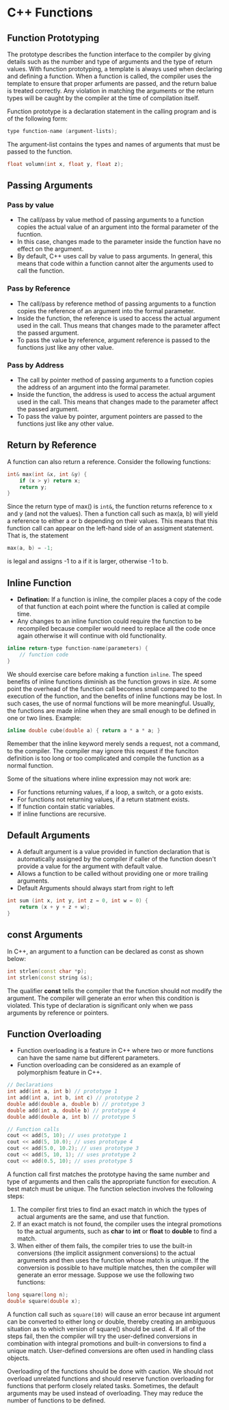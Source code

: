 # C++ Functions

## Function Prototyping
The prototype describes the function interface to the compiler by giving details such as the number and type of arguments and the type of return values. With function prototyping, a template is always used when declaring and defining a function. When a function is called, the compiler uses the template to ensure that proper arfuments are passed, and the return balue is treated correctly. Any violation in matching the arguments or the return types will be caught by the compiler at the time of compilation itself.

Function prototype is a declaration statement in the calling program and is of the following form:
```cpp
type function-name (argument-lists);
```
The argument-list contains the types and names of arguments that must be passed to the function.
```cpp
float volumn(int x, float y, float z);
```

## Passing Arguments
### Pass by value
- The call/pass by value method of passing arguments to a function copies the actual value of an argument into the formal parameter of the fucntion.
- In this case, changes made to the parameter inside the function have no effect on the argument.
- By default, C++ uses call by value to pass arguments. In general, this means that code within a function cannot alter the arguments used to call the function.

### Pass by Reference
- The call/pass by reference method of passing arguments to a function copies the reference of an argument into the formal parameter.
- Inside the function, the reference is used to access the actual argument used in the call. Thus means that changes made to the parameter affect the passed argument.
- To pass the value by reference, argument reference is passed to the functions just like any other value.

### Pass by Address
- The call by pointer method of passing arguments to a function copies the address of an argument into the formal parameter.
- Inside the function, the address is used to access the actual argument used in the call. This means that changes made to the parameter affect the passed argument.
- To pass the value by pointer, argument pointers are passed to the functions just like any other value.

## Return by Reference
A function can also return a reference. Consider the following functions:
```cpp
int& max(int &x, int &y) {
    if (x > y) return x;
    return y;
}
```
Since the return type of max() is `int&`, the function returns reference to x and y (and not the values). Then a function call such as max(a, b) will yield a reference to either a or b depending on their values. This means that this function call can appear on the left-hand side of an assigment statement. That is, the statement
```cpp
max(a, b) = -1;
```
is legal and assigns -1 to a if it is larger, otherwise -1 to b.

## Inline Function
- **Defination:** If a function is inline, the compiler places a copy of the code of that function at each point where the function is called at compile time.
- Any changes to an inline function could require the function to be recompiled because compiler would need to replace all the code once again otherwise it will continue with old functionality.
```cpp
inline return-type function-name(parameters) {
    // function code
}
```
We should exercise care before making a function `inline`. The speed benefits of inline functions diminish as the function grows in size. At some point the overhead of the function call becomes small compared to the execution of the function, and the benefits of inline functions may be lost. In such cases, the use of normal functions will be more meaningful. Usually, the functions are made inline when they are small enough to be defined in one or two lines. Example:
```cpp
inline double cube(double a) { return a * a * a; }
```
Remember that the inline keyword merely sends a request, not a command, to the compiler. The compiler may ignore this request if the funciton definition is too long or too complicated and compile the function as a normal function.

Some of the situations where inline expression may not work are:
- For functions returning values, if a loop, a switch, or a goto exists.
- For functions not returning values, if a return statment exists.
- If function contain static variables.
- If inline functions are recursive.

## Default Arguments
- A default argument is a value provided in function declaration that is automatically assigned by the compiler if caller of the function doesn't provide a value for the argument with default value.
- Allows a function to be called without providing one or more trailing arguments.
- Default Arguments should always start from right to left
```cpp
int sum (int x, int y, int z = 0, int w = 0) {
    return (x + y + z + w);
}
```

## const Arguments
In C++, an argument to a function can be declared as const as shown below:
```cpp
int strlen(const char *p);
int strlen(const string &s);
```
The qualifier **const** tells the compiler that the function should not modify the argument. The compiler will generate an error when this condition is violated. This type of declaration is significant only when we pass arguments by reference or pointers.

## Function Overloading
- Function overloading is a feature in C++ where two or more functions can have the same name but different parameters.
- Function overloading can be considered as an example of polymorphism feature in C++.
```cpp
// Declarations
int add(int a, int b) // prototype 1
int add(int a, int b, int c) // prototype 2
double add(double a, double b) // prototype 3
double add(int a, double b) // prototype 4
double add(double a, int b) // prototype 5

// Function calls
cout << add(5, 10); // uses prototype 1
cout << add(5, 10.0); // uses prototype 4
cout << add(5.0, 10.2); // uses prototype 3
cout << add(5, 10, 1); // uses prototype 2
cout << add(0.5, 10); // uses prototype 5
```
A function call first matches the prototype having the same number and type of arguments and then calls the appropriate function for execution. A best match must be unique. The function selection involves the following steps:
1. The compiler first tries to find an exact match in which the types of actual arguments are the same, and use that function.
2. If an exact match is not found, the compiler uses the integral promotions to the actual arguments, such as **char** to **int** or **float** to **double** to find a match.
3. When either of them fails, the compiler tries to use the built-in conversions (the implicit assignment conversions) to the actual arguments and then uses the function whose match is unique. If the conversion is possible to have multiple matches, then the compiler will generate an error message. Suppose we use the following two functions:
```cpp
long square(long n);
double square(double x);
```
A function call such as `square(10)` will cause an error because int argument can be converted to either long or double, thereby creating an ambiguous situation as to which version of square() should be used.
4. If all of the steps fail, then the compiler will try the user-defined conversions in combination with integral promotions and built-in conversions to find a unique match. User-defined conversions are often used in handling class objects.

Overloading of the functions should be done with caution. We should not overload unrelated functions and should reserve function overloading for functions that perform closely related tasks. Sometimes, the default arguments may be used instead of overloading. They may reduce the number of functions to be defined.
